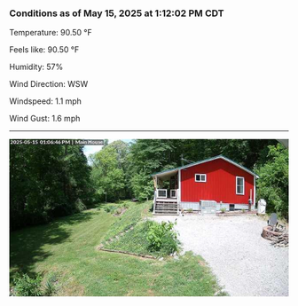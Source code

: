 ### Conditions as of May 15, 2025 at 1:12:02 PM CDT 

Temperature: 90.50 &deg;F

Feels like: 90.50 &deg;F

Humidity: 57%

Wind Direction: WSW

Windspeed: 1.1 mph

Wind Gust: 1.6 mph

---

<img src="./images/latest.jpeg"/>

